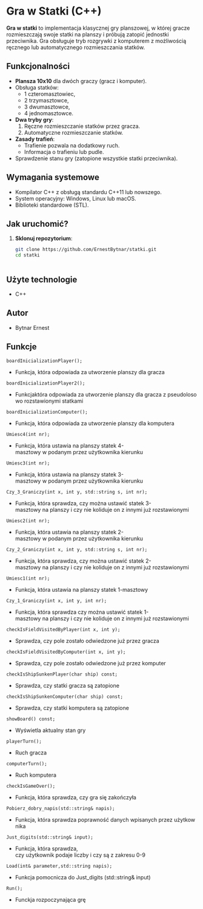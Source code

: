 # Gra w Statki (C++)

**Gra w statki** to implementacja klasycznej gry planszowej, w której gracze rozmieszczają swoje statki na planszy i próbują zatopić jednostki przeciwnika. Gra obsługuje tryb rozgrywki z komputerem z możliwością ręcznego lub automatycznego rozmieszczania statków.

## Funkcjonalności

- **Plansza 10x10** dla dwóch graczy (gracz i komputer).
- Obsługa statków:
  - 1 czteromasztowiec,
  - 2 trzymasztowce,
  - 3 dwumasztowce,
  - 4 jednomasztowce.
- **Dwa tryby gry**:
  1. Ręczne rozmieszczanie statków przez gracza.
  2. Automatyczne rozmieszczanie statków.
- **Zasady trafień**:
  - Trafienie pozwala na dodatkowy ruch.
  - Informacja o trafieniu lub pudle.
- Sprawdzenie stanu gry (zatopione wszystkie statki przeciwnika).

## Wymagania systemowe

- Kompilator C++ z obsługą standardu C++11 lub nowszego.
- System operacyjny: Windows, Linux lub macOS.
- Biblioteki standardowe (STL).

## Jak uruchomić?

1. **Sklonuj repozytorium**:
   ```bash
   git clone https://github.com/ErnestBytnar/statki.git
   cd statki



## Użyte technologie

- C++



## Autor

- Bytnar Ernest 


## Funkcje

```
boardInicializationPlayer();
```
- Funkcja, która odpowiada za utworzenie planszy dla gracza

```
boardInicializationPlayer2();
```
- Funkcjaktóra odpowiada za utworzenie planszy dla gracza z pseudolosowo rozstawionymi statkami
```
boardInicializationComputer();
```
- Funkcja, która odpowiada za utworzenie planszy dla komputera

```
Umiesc4(int nr);
```
- Funkcja, która ustawia na planszy statek 4-masztowy w podanym przez użytkownika kierunku 

```
Umiesc3(int nr);
```
- Funkcja, która ustawia na planszy statek 3-masztowy w podanym przez użytkownika kierunku 

```
Czy_3_Graniczy(int x, int y, std::string s, int nr);
```
- Funkcja, która sprawdza, czy można ustawić statek 3-masztowy na planszy i czy nie koliduje on z innymi już rozstawionymi

```
Umiesc2(int nr);
```
- Funkcja, która ustawia na planszy statek 2-masztowy w podanym przez użytkownika kierunku 

```
Czy_2_Graniczy(int x, int y, std::string s, int nr);
```
- Funkcja, która sprawdza, czy można ustawić statek 2-masztowy na planszy i czy nie koliduje on z innymi już rozstawionymi

```
Umiesc1(int nr);
```
- Funkcja, która ustawia na planszy statek 1-masztowy 
```
Czy_1_Graniczy(int x, int y, int nr);
```
- Funkcja, która sprawdza czy można ustawić statek 1-masztowy na planszy i czy nie koliduje on z innymi już rozstawionymi

```
checkIsFieldVisitedByPlayer(int x, int y);
```
- Sprawdza, czy pole zostało odwiedzone już przez gracza

```
checkIsFieldVisitedByComputer(int x, int y);
```
- Sprawdza, czy pole zostało odwiedzone już przez komputer

```
checkIsShipSunkenPlayer(char ship) const;
```
- Sprawdza, czy statki gracza są zatopione

```
checkIsShipSunkenComputer(char ship) const;
```
- Sprawdza, czy statki komputera są zatopione

```
showBoard() const;
```
- Wyświetla aktualny stan gry
```
playerTurn();
```
- Ruch gracza

```
computerTurn();
```
- Ruch komputera
```
checkIsGameOver();
```
- Funkcja, która sprawdza, czy gra się zakończyła
```
Pobierz_dobry_napis(std::string& napis);
```
- Funkcja, która sprawdza poprawność danych wpisanych przez użytkownika 

```
Just_digits(std::string& input);
```
- Funkcja, która sprawdza, czy użytkownik podaje liczby i czy są z zakresu 0-9
```
Load(int& parameter,std::string napis);
```
- Funkcja pomocnicza do Just_digits (std::string& input)

```
Run();
```
- Funckja rozpoczynająca grę 
